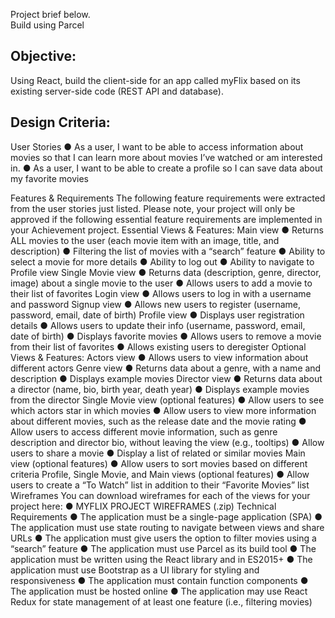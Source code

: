 Project brief below.  
Build using Parcel 

Objective:
----------
Using React, build the client-side for an app called myFlix based on its
existing server-side code (REST API and database).


Design Criteria:
----------------
User Stories
● As a user, I want to be able to access information about movies so that I can learn more
about movies I’ve watched or am interested in.
● As a user, I want to be able to create a profile so I can save data about my favorite movies

Features & Requirements
The following feature requirements were extracted from the user stories just listed. Please note, your
project will only be approved if the following essential feature requirements are implemented in your
Achievement project.
Essential Views & Features:
Main view
● Returns ALL movies to the user (each movie item with an image, title, and description)
● Filtering the list of movies with a “search” feature
● Ability to select a movie for more details
● Ability to log out
● Ability to navigate to Profile view
Single Movie view
● Returns data (description, genre, director, image) about a single movie to the user
● Allows users to add a movie to their list of favorites
Login view
● Allows users to log in with a username and password
Signup view
● Allows new users to register (username, password, email, date of birth)
Profile view
● Displays user registration details
● Allows users to update their info (username, password, email, date of birth)
● Displays favorite movies
● Allows users to remove a movie from their list of favorites
● Allows existing users to deregister
Optional Views & Features:
Actors view
● Allows users to view information about different actors
Genre view
● Returns data about a genre, with a name and description
● Displays example movies
Director view
● Returns data about a director (name, bio, birth year, death year)
● Displays example movies from the director
Single Movie view (optional features)
● Allow users to see which actors star in which movies
● Allow users to view more information about different movies, such as the release date and
the movie rating
● Allow users to access different movie information, such as genre description and director bio,
without leaving the view (e.g., tooltips)
● Allow users to share a movie
● Display a list of related or similar movies
Main view (optional features)
● Allow users to sort movies based on different criteria
Profile, Single Movie, and Main views (optional features)
● Allow users to create a “To Watch” list in addition to their “Favorite Movies” list
Wireframes
You can download wireframes for each of the views for your project here:
● MYFLIX PROJECT WIREFRAMES (.zip)
Technical Requirements
● The application must be a single-page application (SPA)
● The application must use state routing to navigate between views and share URLs
● The application must give users the option to filter movies using a “search” feature
● The application must use Parcel as its build tool
● The application must be written using the React library and in ES2015+
● The application must use Bootstrap as a UI library for styling and responsiveness
● The application must contain function components
● The application must be hosted online
● The application may use React Redux for state management of at least one feature (i.e.,
filtering movies)
